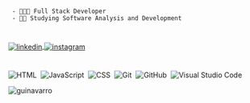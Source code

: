 # 
  
     - 👨🏻‍💻 Full Stack Developer
     - 🧗🏻 Studying Software Analysis and Development

#

<a href="https://linkedin.com/in/adsguilhermenavarro" target="_blank">
  <img align="center" src="https://img.shields.io/badge/-guilhermenavarro-05122A?style=flat&logo=linkedin" alt="linkedin"/>
</a>
<a href="https://instagram.com/guilhermenavarro_" target="_blank">
 <img align="center" src="https://img.shields.io/badge/-guilhermenavarro-05122A?style=flat&logo=instagram" alt="instagram"/>
</a>

#
![HTML](https://img.shields.io/badge/-HTML-05122A?style=flat&logo=HTML5)&nbsp;
![JavaScript](https://img.shields.io/badge/-JavaScript-05122A?style=flat&logo=javascript)&nbsp;
![CSS](https://img.shields.io/badge/-CSS-05122A?style=flat&logo=CSS3&logoColor=1572B6)&nbsp;
![Git](https://img.shields.io/badge/-Git-05122A?style=flat&logo=git)&nbsp;
![GitHub](https://img.shields.io/badge/-GitHub-05122A?style=flat&logo=github)&nbsp;
![Visual Studio Code](https://img.shields.io/badge/-Visual%20Studio%20Code-05122A?style=flat&logo=visual-studio-code&logoColor=007ACC)&nbsp;
     
<p align="left"><img align="center" src="https://github-readme-stats.vercel.app/api/top-langs?username=guinavarro&show_icons=true&locale=en&layout=compact" alt="guinavarro"/></p>
